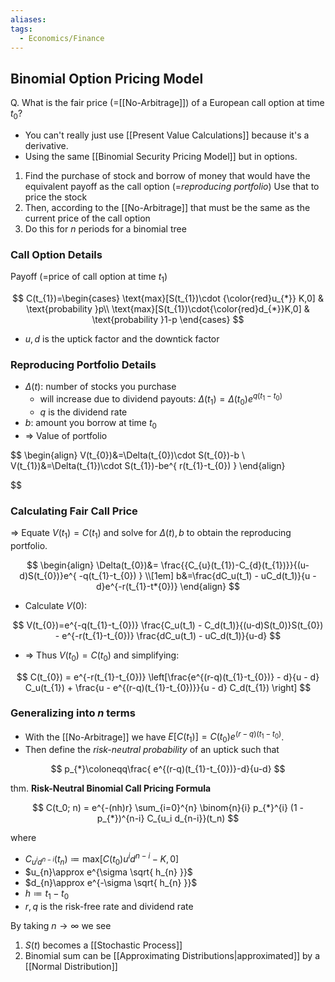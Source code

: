 ```yaml
---
aliases: 
tags:
  - Economics/Finance
---
```

## Binomial Option Pricing Model

Q. What is the fair price (=[[No-Arbitrage]]) of a European call option at time $t_{0}$?

- You can't really just use [[Present Value Calculations]] because it's a derivative.
- Using the same [[Binomial Security Pricing Model]] but in options.

1. Find the purchase of stock and borrow of money that would have the equivalent payoff as the call option (=_reproducing portfolio_)
Use that to price the stock
2. Then, according to the [[No-Arbitrage]] that must be the same as the current price of the call option
3. Do this for $n$ periods for a binomial tree

### Call Option Details

Payoff (=price of call option at time $t_{1}$)

$$
C(t_{1})=\begin{cases}
\text{max}[S(t_{1})\cdot {\color{red}u_{*}} K,0]  & \text{probability }p\\
\text{max}[S(t_{1})\cdot{\color{red}d_{*}}K,0] & \text{probability }1-p
\end{cases}
$$

- $u,d$ is the uptick factor and the downtick factor

### Reproducing Portfolio Details

- $\Delta(t)$: number of stocks you purchase
  - will increase due to dividend payouts: $\Delta (t_{1})=\Delta(t_{0})e^{ q(t_{1}-t_{0}) }$
  - $q$ is the dividend rate
- $b$: amount you borrow at time $t_{0}$
- ⇒ Value of portfolio

$$
  \begin{align}
  V(t_{0})&=\Delta(t_{0})\cdot S(t_{0})-b \\
  V(t_{1})&=\Delta(t_{1})\cdot S(t_{1})-be^{ r(t_{1}-t_{0}) }
  \end{align}
  
  
  
  
  
$$

### Calculating Fair Call Price

⇒ Equate $V(t_{1})=C(t_{1})$ and solve for $\Delta(t),b$ to obtain the reproducing portfolio.

$$
\begin{align}
\Delta(t_{0})&= \frac{{C_{u}(t_{1})-C_{d}(t_{1})}}{(u-d)S(t_{0})}e^{ -q(t_{1}-t_{0}) } \\[1em]
b&=\frac{dC_u(t_1) - uC_d(t_1)}{u - d}e^{-r(t_{1}-t*{0})}
\end{align}
$$

- Calculate $V(0)$:

$$
V(t_{0})=e^{-q(t_{1}-t_{0})} \frac{C_u(t_1) - C_d(t_1)}{(u-d)S(t_0)}S(t_{0}) - e^{-r(t_{1}-t_{0})} \frac{dC_u(t_1) - uC_d(t_1)}{u-d}
$$

- ⇒ Thus $V(t_{0})=C(t_{0})$ and simplifying:

$$
C(t_{0}) = e^{-r(t_{1}-t_{0})} \left[\frac{e^{(r-q)(t_{1}-t_{0})} - d}{u - d} C_u(t_{1}) + \frac{u - e^{(r-q)(t_{1}-t_{0})}}{u - d} C_d(t_{1}) \right]
$$

### Generalizing into $n$ terms

- With the [[No-Arbitrage]] we have $E[C(t_{1})]=C(t_{0})e^{ (r-q)(t_{1}-t_{0}) }$.
- Then define the _risk-neutral probability_ of an uptick such that

$$
p_{*}\coloneqq\frac{ e^{(r-q)(t_{1}-t_{0})}-d}{u-d}
$$

thm. **Risk-Neutral Binomial Call Pricing Formula**

$$
C(t_0; n) = e^{-(nh)r} \sum_{i=0}^{n} \binom{n}{i} p_{*}^{i} (1 - p_{*})^{n-i} C_{u_i d_{n-i}}(t_n)
$$

where
- $C_{u^{i}d^{n-i}}(t_{n})\coloneqq \text{max}[C(t_{0})u^i d^{n-i}-K,0]$
- $u_{n}\approx e^{\sigma \sqrt{ h_{n} }}$
- $d_{n}\approx e^{-\sigma \sqrt{ h_{n} }}$
- $h\coloneqq t_{1}-t_{0}$
- $r,q$ is the risk-free rate and dividend rate

By taking $n\to \infty$ we see
1. $S(t)$ becomes a [[Stochastic Process]]
2. Binomial sum can be [[Approximating Distributions|approximated]] by a [[Normal Distribution]]
